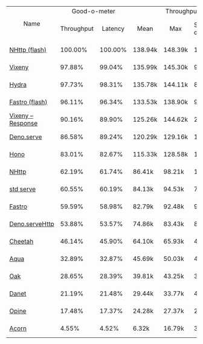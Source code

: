 <table>
<tr>
    <td align="center" rowspan="2">Name</td>
    <td align="center" colspan="2">Good-o-meter</td>
    <td align="center" colspan="4">Throughput (rps)</td>
    <td align="center" colspan="3">Latency (ms)</td>
</tr>
<tr>
    <!-- still Name -->
    <td align="center">Throughput</td>
    <td align="center">Latency</td>
    <td align="center">Mean</td>
    <td align="center">Max</td>
    <td align="center">Standard deviation</td>
    <td align="center">Size per second</td>
    <td align="center">Avg</td>
    <td align="center">Min</td>
    <td align="center">Max</td>
</tr><tr>
    <td><a href="./nhttp_flash.ts.md">NHttp (flash)</a></td>
    <td>100.00%</td>
    <td>100.00%</td>
    <td>138.94k</td>
    <td>148.39k</td>
    <td>12.36k</td>
    <td>2.42 MiB</td>
    <td>0.45</td>
    <td>0.36</td>
    <td>1.24</td>
</tr>
<tr>
    <td><a href="./vixeny.ts.md">Vixeny</a></td>
    <td>97.88%</td>
    <td>99.04%</td>
    <td>135.99k</td>
    <td>145.30k</td>
    <td>9.92k</td>
    <td>2.40 MiB</td>
    <td>0.46</td>
    <td>0.37</td>
    <td>1.37</td>
</tr>
<tr>
    <td><a href="./hydra.ts.md">Hydra</a></td>
    <td>97.73%</td>
    <td>98.31%</td>
    <td>135.78k</td>
    <td>144.11k</td>
    <td>8.63k</td>
    <td>2.38 MiB</td>
    <td>0.46</td>
    <td>0.37</td>
    <td>1.17</td>
</tr>
<tr>
    <td><a href="./fastro_flash.ts.md">Fastro (flash)</a></td>
    <td>96.11%</td>
    <td>96.34%</td>
    <td>133.53k</td>
    <td>138.90k</td>
    <td>9.12k</td>
    <td>2.33 MiB</td>
    <td>0.47</td>
    <td>0.38</td>
    <td>1.18</td>
</tr>
<tr>
    <td><a href="./vixeny_response.ts.md">Vixeny – Response</a></td>
    <td>90.16%</td>
    <td>89.90%</td>
    <td>125.26k</td>
    <td>144.62k</td>
    <td>27.75k</td>
    <td>2.18 MiB</td>
    <td>0.51</td>
    <td>0.36</td>
    <td>1.80</td>
</tr>
<tr>
    <td><a href="./deno_serve.ts.md">Deno.serve</a></td>
    <td>86.58%</td>
    <td>89.24%</td>
    <td>120.29k</td>
    <td>129.16k</td>
    <td>14.13k</td>
    <td>2.17 MiB</td>
    <td>0.51</td>
    <td>0.41</td>
    <td>1.32</td>
</tr>
<tr>
    <td><a href="./hono.ts.md">Hono</a></td>
    <td>83.01%</td>
    <td>82.67%</td>
    <td>115.33k</td>
    <td>128.58k</td>
    <td>14.32k</td>
    <td>2.00 MiB</td>
    <td>0.55</td>
    <td>0.42</td>
    <td>3.17</td>
</tr>
<tr>
    <td><a href="./nhttp.ts.md">NHttp</a></td>
    <td>62.19%</td>
    <td>61.74%</td>
    <td>86.41k</td>
    <td>98.21k</td>
    <td>12.48k</td>
    <td>1.51 MiB</td>
    <td>0.74</td>
    <td>0.54</td>
    <td>3.29</td>
</tr>
<tr>
    <td><a href="./deno_std_serve.ts.md">std serve</a></td>
    <td>60.55%</td>
    <td>60.19%</td>
    <td>84.13k</td>
    <td>94.53k</td>
    <td>7.84k</td>
    <td>1.47 MiB</td>
    <td>0.76</td>
    <td>0.47</td>
    <td>3.18</td>
</tr>
<tr>
    <td><a href="./fastro.ts.md">Fastro</a></td>
    <td>59.59%</td>
    <td>58.98%</td>
    <td>82.79k</td>
    <td>92.48k</td>
    <td>9.05k</td>
    <td>1.44 MiB</td>
    <td>0.77</td>
    <td>0.40</td>
    <td>3.67</td>
</tr>
<tr>
    <td><a href="./deno_serveHttp.ts.md">Deno.serveHttp</a></td>
    <td>53.88%</td>
    <td>53.57%</td>
    <td>74.86k</td>
    <td>83.43k</td>
    <td>8.30k</td>
    <td>1.31 MiB</td>
    <td>0.85</td>
    <td>0.54</td>
    <td>3.47</td>
</tr>
<tr>
    <td><a href="./cheetah.ts.md">Cheetah</a></td>
    <td>46.14%</td>
    <td>45.90%</td>
    <td>64.10k</td>
    <td>65.93k</td>
    <td>4.53k</td>
    <td>1.12 MiB</td>
    <td>0.99</td>
    <td>0.70</td>
    <td>1.86</td>
</tr>
<tr>
    <td><a href="./aqua.ts.md">Aqua</a></td>
    <td>32.89%</td>
    <td>32.87%</td>
    <td>45.69k</td>
    <td>50.03k</td>
    <td>4.18k</td>
    <td>0.80 MiB</td>
    <td>1.38</td>
    <td>0.64</td>
    <td>4.54</td>
</tr>
<tr>
    <td><a href="./oak.ts.md">Oak</a></td>
    <td>28.65%</td>
    <td>28.39%</td>
    <td>39.81k</td>
    <td>43.25k</td>
    <td>3.88k</td>
    <td>0.69 MiB</td>
    <td>1.60</td>
    <td>0.68</td>
    <td>4.93</td>
</tr>
<tr>
    <td><a href="./danet.ts.md">Danet</a></td>
    <td>21.19%</td>
    <td>21.48%</td>
    <td>29.44k</td>
    <td>33.77k</td>
    <td>4.84k</td>
    <td>0.53 MiB</td>
    <td>2.12</td>
    <td>0.70</td>
    <td>6.49</td>
</tr>
<tr>
    <td><a href="./opine.ts.md">Opine</a></td>
    <td>17.48%</td>
    <td>17.37%</td>
    <td>24.28k</td>
    <td>27.37k</td>
    <td>2.09k</td>
    <td>0.43 MiB</td>
    <td>2.62</td>
    <td>1.00</td>
    <td>6.94</td>
</tr>
<tr>
    <td><a href="./acorn.ts.md">Acorn</a></td>
    <td>4.55%</td>
    <td>4.52%</td>
    <td>6.32k</td>
    <td>16.79k</td>
    <td>3.11k</td>
    <td>0.11 MiB</td>
    <td>10.05</td>
    <td>4.98</td>
    <td>19.81</td>
</tr>
</table>